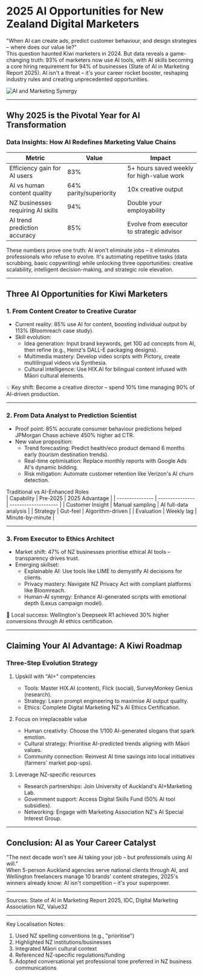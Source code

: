 # 2025 AI Opportunities for New Zealand Digital Marketers 


"When AI can create ads, predict customer behaviour, and design strategies – where does our value lie?"  
This question haunted Kiwi marketers in 2024. But data reveals a game-changing truth: 93% of marketers now use AI tools, with AI skills becoming a core hiring requirement for 94% of businesses (State of AI in Marketing Report 2025). AI isn't a threat – it's your career rocket booster, reshaping industry rules and creating unprecedented opportunities.  

![AI and Marketing Synergy](/images/ai-marketing-diagram.svg)

---

## Why 2025 is the Pivotal Year for AI Transformation  

### Data Insights: How AI Redefines Marketing Value Chains  
| Metric                            | Value                  | Impact                                    |
| --------------------------------- | ---------------------- | ----------------------------------------- |
| Efficiency gain for AI users      | 83%                    | 5+ hours saved weekly for high-value work |
| AI vs human content quality       | 64% parity/superiority | 10x creative output                       |
| NZ businesses requiring AI skills | 94%                    | Double your employability                 |
| AI trend prediction accuracy      | 85%                    | Evolve from executor to strategic advisor |

These numbers prove one truth: AI won't eliminate jobs – it eliminates professionals who refuse to evolve. It's automating repetitive tasks (data scrubbing, basic copywriting) while unlocking three opportunities: creative scalability, intelligent decision-making, and strategic role elevation.  

---

## Three AI Opportunities for Kiwi Marketers  

### 1. From Content Creator to Creative Curator  
- Current reality: 85% use AI for content, boosting individual output by 113% (Bloomreach case study).  
- Skill evolution:  
  - Idea generation: Input brand keywords, get 100 ad concepts from AI, then refine (e.g., Heinz's DALL-E packaging designs).  
  - Multimedia mastery: Develop video scripts with Pictory, create multilingual videos via Synthesia.  
  - Cultural intelligence: Use HIX.AI for bilingual content infused with Māori cultural elements.  

💡 Key shift: Become a creative director – spend 10% time managing 90% of AI-driven production.  

---

### 2. From Data Analyst to Prediction Scientist  
- Proof point: 85% accurate consumer behaviour predictions helped JPMorgan Chase achieve 450% higher ad CTR.  
- New value proposition:  
  - Trend forecasting: Predict health/eco product demand 6 months early (tourism destination trends).  
  - Real-time optimisation: Replace monthly reports with Google Ads AI's dynamic bidding.  
  - Risk mitigation: Automate customer retention like Verizon's AI churn detection.  

Traditional vs AI-Enhanced Roles  
| Capability       | Pre-2025        | 2025 Advantage        |
| --------------- | --------------- | -------------------- |
| Customer Insight | Manual sampling | AI full-data analysis |
| Strategy        | Gut-feel        | Algorithm-driven      |
| Evaluation      | Weekly lag      | Minute-by-minute      |

---

### 3. From Executor to Ethics Architect  
- Market shift: 47% of NZ businesses prioritise ethical AI tools – transparency drives trust.  
- Emerging skillset:  
  - Explainable AI: Use tools like LIME to demystify AI decisions for clients.  
  - Privacy mastery: Navigate NZ Privacy Act with compliant platforms like Bloomreach.  
  - Human-AI synergy: Enhance AI-generated scripts with emotional depth (Lexus campaign model).  

📌 Local success: Wellington's Deepseek R1 achieved 30% higher conversions through AI ethics certification.  

---

## Claiming Your AI Advantage: A Kiwi Roadmap  

### Three-Step Evolution Strategy  
1. Upskill with "AI+" competencies  
   - Tools: Master HIX.AI (content), Flick (social), SurveyMonkey Genius (research).  
   - Strategy: Learn prompt engineering to maximise AI output quality.  
   - Ethics: Complete Digital Marketing NZ's AI Ethics Certification.  

2. Focus on irreplaceable value  
   - Human creativity: Choose the 1/100 AI-generated slogans that spark emotion.  
   - Cultural strategy: Prioritise AI-predicted trends aligning with Māori values.  
   - Community connection: Reinvest AI time savings into local initiatives (farmers' market pop-ups).  

3. Leverage NZ-specific resources  
   - Research partnerships: Join University of Auckland's AI+Marketing Lab.  
   - Government support: Access Digital Skills Fund (50% AI tool subsidies).  
   - Networking: Engage with Marketing Association NZ's AI Special Interest Group.  

---

## Conclusion: AI as Your Career Catalyst  

"The next decade won't see AI taking your job – but professionals using AI will."  
When 5-person Auckland agencies serve national clients through AI, and Wellington freelancers manage 10 brands' content strategies, 2025's winners already know: AI isn't competition – it's your superpower.  

---  
Sources: State of AI in Marketing Report 2025, IDC, Digital Marketing Association NZ, Value32  

---

Key Localisation Notes:  
1. Used NZ spelling conventions (e.g., "prioritise")  
2. Highlighted NZ institutions/businesses  
3. Integrated Māori cultural context  
4. Referenced NZ-specific regulations/funding  
5. Adopted conversational yet professional tone preferred in NZ business communications